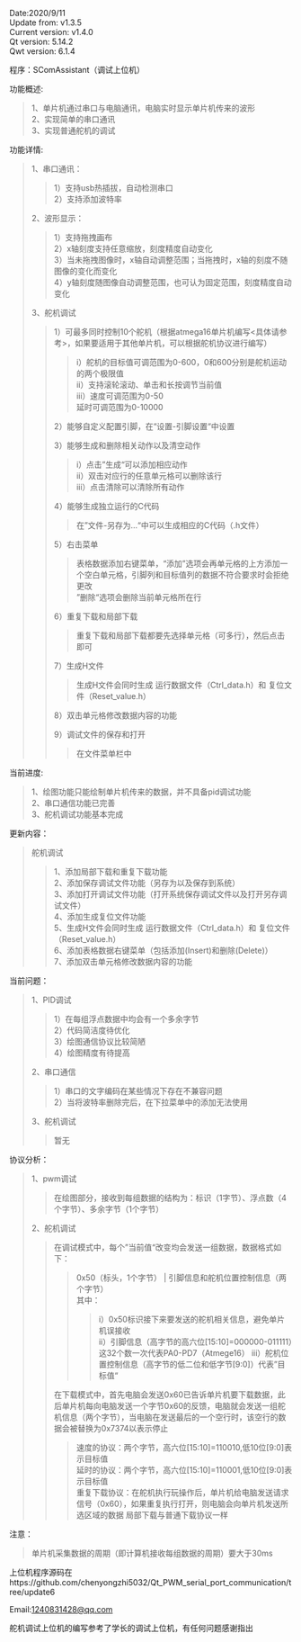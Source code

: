 Date:2020/9/11  
Update from: v1.3.5  
Current version: v1.4.0  
Qt version: 5.14.2  
Qwt version: 6.1.4  

程序：SComAssistant（调试上位机）

功能概述:
>1、单片机通过串口与电脑通讯，电脑实时显示单片机传来的波形  
>2、实现简单的串口通讯  
>3、实现普通舵机的调试

功能详情:  
>1、串口通讯：  
>>1）支持usb热插拔，自动检测串口  
>>2）支持添加波特率  
>
>2、波形显示：  
>>1）支持拖拽画布  
>>2）x轴刻度支持任意缩放，刻度精度自动变化  
>>3）当未拖拽图像时，x轴自动调整范围；当拖拽时，x轴的刻度不随图像的变化而变化  
>>4）y轴刻度随图像自动调整范围，也可认为固定范围，刻度精度自动变化  
>
>3、舵机调试  
>>1）可最多同时控制10个舵机（根据atmega16单片机编写<具体请参考>，如果要适用于其他单片机，可以根据舵机协议进行编写）  
>>>i）舵机的目标值可调范围为0-600，0和600分别是舵机运动的两个极限值  
>>>ii）支持滚轮滚动、单击和长按调节当前值  
>>>iii）速度可调范围为0-50  
>>>      延时可调范围为0-10000  
>>
>>2）能够自定义配置引脚，在“设置-引脚设置“中设置 
>>
>>3）能够生成和删除相关动作以及清空动作  
>>>i）点击”生成“可以添加相应动作  
>>>ii）双击对应行的任意单元格可以删除该行  
>>>iii）点击清除可以清除所有动作  
>>
>>4）能够生成独立运行的C代码  
>>>在”文件-另存为...“中可以生成相应的C代码（.h文件） 
>>
>>5）右击菜单  
>>>表格数据添加右键菜单，“添加”选项会再单元格的上方添加一个空白单元格，引脚列和目标值列的数据不符合要求时会拒绝更改  
>>>”删除“选项会删除当前单元格所在行  
>>  
>>6）重复下载和局部下载  
>>>重复下载和局部下载都要先选择单元格（可多行），然后点击即可  
>>  
>>7）生成H文件  
>>>生成H文件会同时生成 运行数据文件（Ctrl_data.h）和 复位文件（Reset_value.h）  
>>  
>>8）双击单元格修改数据内容的功能  
>>  
>>9）调试文件的保存和打开  
>>>在文件菜单栏中  
 
当前进度:  
>1、绘图功能只能绘制单片机传来的数据，并不具备pid调试功能  
>2、串口通信功能已完善  
>3、舵机调试功能基本完成  

更新内容：

>舵机调试
>>1、添加局部下载和重复下载功能  
>>2、添加保存调试文件功能（另存为以及保存到系统）  
>>3、添加打开调试文件功能（打开系统保存调试文件以及打开另存调试文件）  
>>4、添加生成复位文件功能  
>>5、生成H文件会同时生成 运行数据文件（Ctrl_data.h）和 复位文件（Reset_value.h）  
>>6、添加表格数据右键菜单（包括添加(Insert)和删除(Delete)）  
>>7、添加双击单元格修改数据内容的功能    

当前问题：  
>1、PID调试  
>>1）在每组浮点数据中均会有一个多余字节  
>>2）代码简洁度待优化  
>>3）绘图通信协议比较简陋  
>>4）绘图精度有待提高   
>
>2、串口通信  
>>1）串口的文字编码在某些情况下存在不兼容问题  
>>2）当将波特率删除完后，在下拉菜单中的添加无法使用  
>
>3、舵机调试  
>>暂无  

协议分析：  
>1、pwm调试  
>>在绘图部分，接收到每组数据的结构为：标识（1字节）、浮点数（4个字节）、多余字节（1个字节）  
>
>2、舵机调试  
>>在调试模式中，每个”当前值“改变均会发送一组数据，数据格式如下：  
>>>0x50（标头，1个字节） |   引脚信息和舵机位置控制信息（两个字节）  
>>>其中：  
>>>>i）0x50标识接下来要发送的舵机相关信息，避免单片机误接收  
>>>>ii）引脚信息（高字节的高六位[15:10]=000000-011111）这32个数一次代表PA0-PD7（Atmege16） 
>>>>iii）舵机位置控制信息（高字节的低二位和低字节[9:0]）代表”目标值“  
>>
>>在下载模式中，首先电脑会发送0x60已告诉单片机要下载数据，此后单片机每向电脑发送一个字节0x60的反馈，电脑就会发送一组舵机信息（两个字节），当电脑在发送最后的一个空行时，该空行的数据会被替换为0x7374以表示停止  
>>>速度的协议：两个字节，高六位[15:10]=110010,低10位[9:0]表示目标值  
>>>延时的协议：两个字节，高六位[15:10]=110001,低10位[9:0]表示目标值  
>>>重复下载协议：在舵机执行玩操作后，单片机给电脑发送请求信号（0x60），如果重复执行打开，则电脑会向单片机发送所选区域的数据
>>>局部下载与普通下载协议一样

注意：  
>单片机采集数据的周期（即计算机接收每组数据的周期）要大于30ms  

上位机程序源码在https://github.com/chenyongzhi5032/Qt_PWM_serial_port_communication/tree/update6

Email:1240831428@qq.com  

舵机调试上位机的编写参考了学长的调试上位机，有任何问题感谢指出  
 
